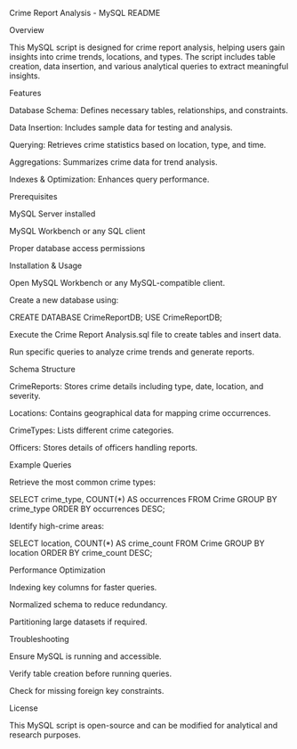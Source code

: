 Crime Report Analysis - MySQL README

Overview

This MySQL script is designed for crime report analysis, helping users gain insights into crime trends, locations, and types. The script includes table creation, data insertion, and various analytical queries to extract meaningful insights.

Features

Database Schema: Defines necessary tables, relationships, and constraints.

Data Insertion: Includes sample data for testing and analysis.

Querying: Retrieves crime statistics based on location, type, and time.

Aggregations: Summarizes crime data for trend analysis.

Indexes & Optimization: Enhances query performance.

Prerequisites

MySQL Server installed

MySQL Workbench or any SQL client

Proper database access permissions

Installation & Usage

Open MySQL Workbench or any MySQL-compatible client.

Create a new database using:

CREATE DATABASE CrimeReportDB;
USE CrimeReportDB;

Execute the Crime Report Analysis.sql file to create tables and insert data.

Run specific queries to analyze crime trends and generate reports.

Schema Structure

CrimeReports: Stores crime details including type, date, location, and severity.

Locations: Contains geographical data for mapping crime occurrences.

CrimeTypes: Lists different crime categories.

Officers: Stores details of officers handling reports.

Example Queries

Retrieve the most common crime types:

SELECT crime_type, COUNT(*) AS occurrences
FROM Crime
GROUP BY crime_type
ORDER BY occurrences DESC;

Identify high-crime areas:

SELECT location, COUNT(*) AS crime_count
FROM Crime
GROUP BY location
ORDER BY crime_count DESC;

Performance Optimization

Indexing key columns for faster queries.

Normalized schema to reduce redundancy.

Partitioning large datasets if required.

Troubleshooting

Ensure MySQL is running and accessible.

Verify table creation before running queries.

Check for missing foreign key constraints.

License

This MySQL script is open-source and can be modified for analytical and research purposes.
